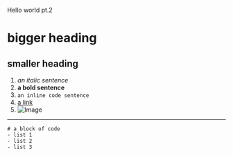 Hello world pt.2

# bigger heading
## smaller heading
1. *an italic sentence*
2. **a bold sentence**
3. `an inline code sentence`
4. [a link](https://i0.wp.com/katzenworld.co.uk/wp-content/uploads/2019/06/funny-cat.jpeg?w=1920&ssl=1)
5. ![Image](https://as2.ftcdn.net/v2/jpg/01/11/40/07/1000_F_111400735_q7xXi4lwEzEPKgXQVqHvFqdZtOWecpzI.jpg)

---
```
# a block of code
- list 1
- list 2
- list 3
```
